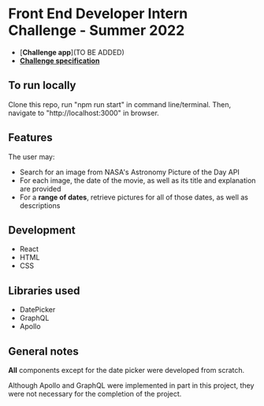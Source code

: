 # Front End Developer Intern Challenge - Summer 2022

- [**Challenge app**](TO BE ADDED)
- [**Challenge specification**](https://docs.google.com/document/d/13zXpyrC2yGxoLXKktxw2VJG2Jw8SdUfliLM-bYQLjqE/edit#heading=h.31w9woubunro)

## To run locally
Clone this repo, run "npm run start" in command line/terminal. Then, navigate to "http://localhost:3000" in browser. 

## Features

The user may:

- Search for an image from NASA's Astronomy Picture of the Day API
- For each image, the date of the movie, as well as its title and explanation are provided
- For a **range of dates**, retrieve pictures for all of those dates, as well as descriptions

## Development

- React
- HTML
- CSS


## Libraries used

- DatePicker
- GraphQL
- Apollo

## General notes

**All** components except for the date picker were developed from scratch.

Although Apollo and GraphQL were implemented in part in this project, they were not necessary for the completion of the project. 

